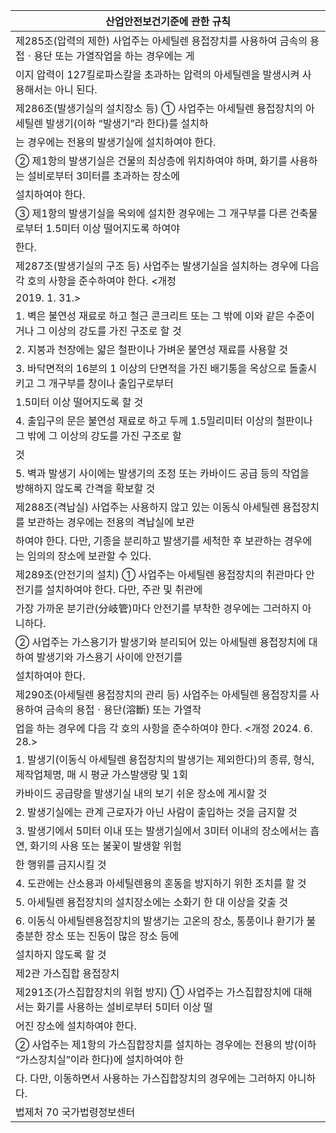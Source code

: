 | 산업안전보건기준에 관한 규칙 |
| --- |
| 제285조(압력의 제한) 사업주는 아세틸렌 용접장치를 사용하여 금속의 용접ㆍ용단 또는 가열작업을 하는 경우에는 게 |
| 이지 압력이 127킬로파스칼을 초과하는 압력의 아세틸렌을 발생시켜 사용해서는 아니 된다. |
| 제286조(발생기실의 설치장소 등) ① 사업주는 아세틸렌 용접장치의 아세틸렌 발생기(이하 “발생기”라 한다)를 설치하 |
| 는 경우에는 전용의 발생기실에 설치하여야 한다. |
| ② 제1항의 발생기실은 건물의 최상층에 위치하여야 하며, 화기를 사용하는 설비로부터 3미터를 초과하는 장소에 |
| 설치하여야 한다. |
| ③ 제1항의 발생기실을 옥외에 설치한 경우에는 그 개구부를 다른 건축물로부터 1.5미터 이상 떨어지도록 하여야 |
| 한다. |
| 제287조(발생기실의 구조 등) 사업주는 발생기실을 설치하는 경우에 다음 각 호의 사항을 준수하여야 한다. <개정 |
| 2019. 1. 31.> |
| 1. 벽은 불연성 재료로 하고 철근 콘크리트 또는 그 밖에 이와 같은 수준이거나 그 이상의 강도를 가진 구조로 할 것 |
| 2. 지붕과 천장에는 얇은 철판이나 가벼운 불연성 재료를 사용할 것 |
| 3. 바닥면적의 16분의 1 이상의 단면적을 가진 배기통을 옥상으로 돌출시키고 그 개구부를 창이나 출입구로부터 |
| 1.5미터 이상 떨어지도록 할 것 |
| 4. 출입구의 문은 불연성 재료로 하고 두께 1.5밀리미터 이상의 철판이나 그 밖에 그 이상의 강도를 가진 구조로 할 |
| 것 |
| 5. 벽과 발생기 사이에는 발생기의 조정 또는 카바이드 공급 등의 작업을 방해하지 않도록 간격을 확보할 것 |
| 제288조(격납실) 사업주는 사용하지 않고 있는 이동식 아세틸렌 용접장치를 보관하는 경우에는 전용의 격납실에 보관 |
| 하여야 한다. 다만, 기종을 분리하고 발생기를 세척한 후 보관하는 경우에는 임의의 장소에 보관할 수 있다. |
| 제289조(안전기의 설치) ① 사업주는 아세틸렌 용접장치의 취관마다 안전기를 설치하여야 한다. 다만, 주관 및 취관에 |
| 가장 가까운 분기관(分岐管)마다 안전기를 부착한 경우에는 그러하지 아니하다. |
| ② 사업주는 가스용기가 발생기와 분리되어 있는 아세틸렌 용접장치에 대하여 발생기와 가스용기 사이에 안전기를 |
| 설치하여야 한다. |
| 제290조(아세틸렌 용접장치의 관리 등) 사업주는 아세틸렌 용접장치를 사용하여 금속의 용접ㆍ용단(溶斷) 또는 가열작 |
| 업을 하는 경우에 다음 각 호의 사항을 준수하여야 한다. <개정 2024. 6. 28.> |
| 1. 발생기(이동식 아세틸렌 용접장치의 발생기는 제외한다)의 종류, 형식, 제작업체명, 매 시 평균 가스발생량 및 1회 |
| 카바이드 공급량을 발생기실 내의 보기 쉬운 장소에 게시할 것 |
| 2. 발생기실에는 관계 근로자가 아닌 사람이 출입하는 것을 금지할 것 |
| 3. 발생기에서 5미터 이내 또는 발생기실에서 3미터 이내의 장소에서는 흡연, 화기의 사용 또는 불꽃이 발생할 위험 |
| 한 행위를 금지시킬 것 |
| 4. 도관에는 산소용과 아세틸렌용의 혼동을 방지하기 위한 조치를 할 것 |
| 5. 아세틸렌 용접장치의 설치장소에는 소화기 한 대 이상을 갖출 것 |
| 6. 이동식 아세틸렌용접장치의 발생기는 고온의 장소, 통풍이나 환기가 불충분한 장소 또는 진동이 많은 장소 등에 |
| 설치하지 않도록 할 것 |
| 제2관 가스집합 용접장치 |
| 제291조(가스집합장치의 위험 방지) ① 사업주는 가스집합장치에 대해서는 화기를 사용하는 설비로부터 5미터 이상 떨 |
| 어진 장소에 설치하여야 한다. |
| ② 사업주는 제1항의 가스집합장치를 설치하는 경우에는 전용의 방(이하 “가스장치실”이라 한다)에 설치하여야 한 |
| 다. 다만, 이동하면서 사용하는 가스집합장치의 경우에는 그러하지 아니하다. |
| 법제처                                                            70                                                       국가법령정보센터 |